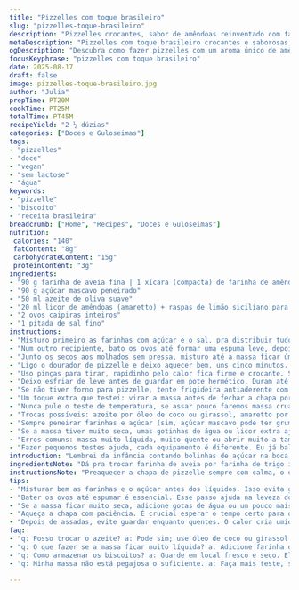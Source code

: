 ```yaml
---
title: "Pizzelles com toque brasileiro"
slug: "pizzelles-toque-brasileiro"
description: "Pizzelles crocantes, sabor de amêndoas reinventado com farinha de aveia e melado. Combina leveza com textura macia, sem lactose, fácil e rápida. A mistura do amaretto ganha companhia do limão siciliano, quebrando o clássico. Massa pegajosa, douradinha na hora certa. Receita adaptada evitando farinhas industriais comuns e com alternativa mais nutritiva. Ótima para quem não abre mão do doce antigo, mas quer algo com personalidade e nuances brasileiras. Equipamento básico, paciência para controlar calor, técnica testada e ajustes fáceis para clima úmido. Conservação prática e dicas para quando faltar maionese de cozinha, improvisos que salvam o lanche ou café da tarde."
metaDescription: "Pizzelles com toque brasileiro crocantes e saborosas, com a mistura de amêndoas e limão siciliano, uma delícia perfeita para o café da tarde"
ogDescription: "Descubra como fazer pizzelles com um aroma único de amêndoas e limão siciliano, uma receita deliciosa e prática para qualquer momento"
focusKeyphrase: "pizzelles com toque brasileiro"
date: 2025-08-17
draft: false
image: pizzelles-toque-brasileiro.jpg
author: "Julia"
prepTime: PT20M
cookTime: PT25M
totalTime: PT45M
recipeYield: "2 ½ dúzias"
categories: ["Doces e Guloseimas"]
tags:
- "pizzelles"
- "doce"
- "vegan"
- "sem lactose"
- "água"
keywords:
- "pizzelle"
- "biscoito"
- "receita brasileira"
breadcrumb: ["Home", "Recipes", "Doces e Guloseimas"]
nutrition: 
 calories: "140"
 fatContent: "8g"
 carbohydrateContent: "15g"
 proteinContent: "3g"
ingredients:
- "90 g farinha de aveia fina | 1 xícara (compacta) de farinha de amêndoas torradas e moídas"
- "90 g açúcar mascavo peneirado"
- "50 ml azeite de oliva suave"
- "20 ml licor de amêndoas (amaretto) + raspas de limão siciliano para aroma"
- "2 ovos caipiras inteiros"
- "1 pitada de sal fino"
instructions:
- "Misturo primeiro as farinhas com açúcar e o sal, pra distribuir tudo bem antes de molhar. Evita que o açúcar vire gruminhos e deixa a textura mais uniforme depois."
- "Num outro recipiente, bato os ovos até formar uma espuma leve, depois acrescento azeite, licor e as raspas de limão. Esse limão muda o jogo, dá aquela refrescância que corta o doce, fica mais interessante que só o amaretto."
- "Junto os secos aos molhados sem pressa, misturo até a massa ficar úmida mas não líquida demais. A textura tem que ser pegajosa, quase grudenta, não muito firme nem muito rala — sinal que tem líquido demais e vai amolecer na hora de assar."
- "Ligo o dourador de pizzelle e deixo aquecer bem, uns cinco minutos. Jogo uma colher cheia (aprox 15 ml) por vez, fecho e espero uns 55 segundos até escurecer levemente, aparecem aquelas marcas e aroma tostado que é o sinal pra soltar."
- "Uso pinças para tirar, rapidinho pelo calor fica firme e crocante. Se deixar muito juntos o vapor cria umidade e amolece rápido — melhor deixar na grade ou em uma superfície que não prenda umidade."
- "Deixo esfriar de leve antes de guardar em pote hermético. Duram até duas semanas fora da geladeira ou congelados por até 3 meses, práticos pra antecipar montagem de lanche e café."
- "Se não tiver forno para pizzelle, tente frigideira antiaderente com marcações ou chapinha quente, mas vira biscoito comum menos crocante."
- "Um toque extra que testei: virar a massa antes de fechar a chapa por uns segundos para dar textura mais aerada no centro."
- "Nunca pule o teste de temperatura, se assar pouco faremos massa crua, se exagerar perde a maciez, só serve pra quebrar o dente."
- "Trocas possíveis: azeite por óleo de coco ou girassol, amaretto por cachaça envelhecida para trazer brasilidade."
- "Sempre peneirar farinhas e açúcar (sim, açúcar mascavo pode ter grumos), melhora dispersão e textura."
- "Se a massa tiver muito seca, umas gotinhas de água ou licor extra ajudam a ajustar."
- "Erros comuns: massa muito líquida, muito quente ou abrir muito a tampa na hora de assar, perde a pressão e marca."
- "Fazer pequenos testes ajuda, cada equipamento é diferente. Eu já balanço na chapa, controlo aroma e cor, nunca só olho o relógio."
introduction: "Lembrei da infância contando bolinhas de açúcar na boca, o estalo da pizzelle estalando na chapa, aquele aroma inconfundível de amêndoas misturado com a prata do frio da cozinha. Sempre quis algo com mais textura, menos doce, que aguenta o calor daqui e não perde a crocância no primeiro minuto. Escolhi farinha de aveia pra dar corpo e as raspas de limão batem de leve com o amaretto, um duo que deixa o cheiro abrindo a cozinha inteira. Depois de muitas queimadas, ajustes e experimentos, saiu uma massa que mantém aquilo crocante, parece quase que artesanal. Quem curte biscoito com personalidade também gosta de surpreender. Não confie só no timer, use o toque e o olhar quente do paladar antes de tirar do fogo."
ingredientsNote: "Dá pra trocar farinha de aveia por farinha de trigo integral, mas aí seca mais fácil. O açúcar mascavo funciona melhor que o branco, bote aquele escuro que você encontra no mercado popular, dá um sabor mais rico. O azeite suave não pode ser muito pesado, porque interfere no sabor final; óleo de girassol funciona, mas deixo o azeite pra tornar a receita mais brasileira do que italiana. O licor amaretto é importante, mas se não tiver, uma cachaça envelhecida da sua preferência vira boa substituição, corta aquele doce todo e traz essa brasilidade que combina com café. O limão siciliano não é obrigatório, mas aquele toque cítrico faz toda diferença no aroma. E o sal tira o doce excessivo, não pula."
instructionsNote: "Preaquecer a chapa de pizzelle sempre com calma, o equipamento precisa estar na temperatura ideal para fazer a marca e dourar por igual. Coloque pouco da massa — se passar do limite fica grudado e difícil de retirar. Não abra o aparelho antes de sentir o cheiro do biscoito tostado e a dona da chapa sinalizar que está aprovando a cor amarelada com pontinhos dourados, é a hora de tirar. Use utensílios que não arranhem o teflon da chapa e evite forçar a retirada, senão quebra. Lugar fresco e seco para guardar mantém a crocância longe da umidade e evita mofo. Após tirar os biscoitos ainda quentes, espere esfriar para guardar, umidade acumulada é inimiga da crocância. E mesmo com receita adaptada, clima interfere bastante, por isso mexa um pouco a massa se ficar parada, aumento a textura antes de assar o próximo lote."
tips:
- "Misturar bem as farinhas e o açúcar antes dos líquidos. Isso evita grumos indesejados. A textura uniforme ajuda na hora de assar. Sal também faz diferença; não pule essa etapa. Uma pitada rouba a doçura excessiva."
- "Bater os ovos até espumar é essencial. Esse passo ajuda na leveza do biscoito. Assim, ao colocar o azeite e o licor, fica super aromático. Limão siciliano dá aquele frescor que contrasta com o doce."
- "Se a massa ficar muito seca, adicione gotas de água ou um pouco mais de licor. Não ter medo de ajustar a massa é vital para não perder a textura crocante. Senti dificuldade, fiquei só com um biscoito duro; trabalhe a umidade."
- "Aqueça a chapa com paciência. É crucial esperar o tempo certo para que as pizzelles fiquem douradinhas. Se abrir toda hora, o vapor escapa. Isso altera a crocância. Deixe o cheiro falar, e o som das pizzelles estalando também."
- "Depois de assadas, evite guardar enquanto quentes. O calor cria umidade e estraga a crocância. Deixe esfriar sobre uma grade. Guarde em pote hermético. E até duas semanas fora da geladeira, muito prático."
faq:
- "q: Posso trocar o azeite? a: Pode sim; use óleo de coco ou girassol. Cada um mudou o sabor um pouco. Azeite é melhor por ser leve, mas outros também funcionam."
- "q: O que fazer se a massa ficar muito líquida? a: Adicione farinha de aveia. Isso ajuda a firmar. Não tenha medo de ajustar. A textura ideal é pegajosa, não líquida. Ajustes são parte do processo."
- "q: Como armazenar os biscoitos? a: Guarde em local fresco e seco. Eles duram até duas semanas fora da geladeira. Pode congelar também, até 3 meses. Cuidado com a umidade."
- "q: Minha massa não está pegajosa o suficiente. a: Faça mais teste, se estiver muito seca, gotas de água ajudam. Senti falta de umidade, e tudo virou biscoito duro. Ajustes ajudam a atingir a textura perfeita."

---
```

